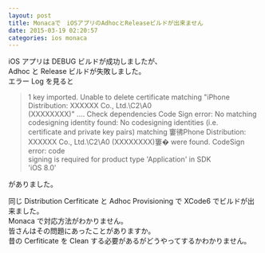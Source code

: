 ```yaml
---
layout: post
title: Monacaで　iOSアプリのAdhocとReleaseビルドが出来ません
date: 2015-03-19 02:20:57
categories: ios monaca
---
```

<!-- {% raw %} -->
<p>iOS アプリは DEBUG ビルドが成功しましたが、<br>
Adhoc と Release ビルドが失敗しました。<br>
エラー Log を見ると</p>

<blockquote>
  <p>1 key imported. Unable to delete certificate matching &quot;iPhone Distribution: XXXXXX Co., Ltd.\C2\A0<br>
  (XXXXXXXX)&quot; .... Check dependencies Code Sign error: No matching<br>
  codesigning identity found: No codesigning identities (i.e.<br>
  certificate and private key pairs) matching 窶彿Phone Distribution:<br>
  XXXXXX Co., Ltd.\C2\A0 (XXXXXXXX)窶� were found. CodeSign error: code<br>
  signing is required for product type &apos;Application&apos; in SDK<br>
  &apos;iOS 8.0&apos;</p>
</blockquote>

<p>がありました。</p>

<p>同じ Distribution Cerfiticate と Adhoc Provisioning で XCode6 でビルドが出来ました。<br>
Monaca で対応方法がわかりません。<br>
皆さんはその問題にあったことがありますか。<br>
昔の Cerfiticate を Clean する必要があるがどうやってするかわかりません。</p>
<!-- {% endraw %} -->
